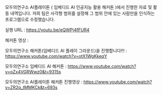 모두의연구소 AI플레이톤 ( 임베디드 AI 인공지능 활용 해커톤 )에서 진행한 자료 및 활동 내역입니다.
저희 팀은 사각형 범위를 설정해 그 범위 안에 있는 사람만을 인식하는 프로그램으로 수정했습니다.

실행 URL : https://youtu.be/eQWPj4fFUR4

해커톤 영상 : 

모두의연구소 해커톤(임베디드 AI 플레이 그라운드)을 진행합니다!!! : https://www.youtube.com/watch?v=otX1WgKkeqY

모두의연구소 임베디드 AI 해커톤 : https://www.youtube.com/watch?v=oZx4VGRWwz0&t=9315s

모두의연구소 AI플레이톤 해커톤 진행영상 : https://www.youtube.com/watch?v=ZR2q_tMMKCk&t=693s
